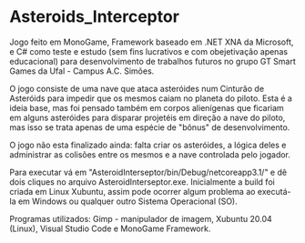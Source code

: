 # Asteroids_Interceptor
Jogo feito em MonoGame, Framework baseado em .NET XNA da Microsoft, e C# como teste e estudo (sem fins lucrativos e com obejetivação apenas educacional) para desenvolvimento de trabalhos futuros no grupo GT Smart Games da Ufal - Campus A.C. Simões.

O jogo consiste de uma nave que ataca asteróides num Cinturão de Asteróids para impedir que os mesmos caiam no planeta do piloto. Esta é a ideia base, mas foi pensado também em corpos alienígenas que ficariam em alguns asteróides para disparar projetéis em direção a nave do piloto, mas isso se trata apenas de uma espécie de "bônus" de desenvolvimento.

O jogo não esta finalizado ainda: falta criar os asteróides, a lógica deles e administrar as colisões entre os mesmos e a nave controlada pelo jogador.

Para executar vá em "AsteroidInterseptor/bin/Debug/netcoreapp3.1/" e dê dois cliques no arquivo AsteroidInterseptor.exe. Inicialmente a build foi criada em Linux Xubuntu, assim pode ocorrer algum problema ao executá-la em Windows ou qualquer outro Sistema Operacional (SO).

Programas utilizados: Gimp - manipulador de imagem, Xubuntu 20.04 (Linux), Visual Studio Code e MonoGame Framework.
